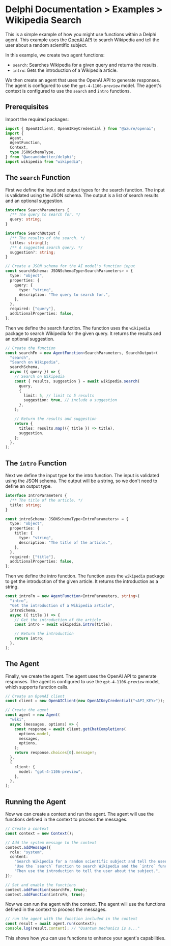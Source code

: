 # Delphi Documentation > Examples > Wikipedia Search

This is a simple example of how you might use functions within a Delphi agent.
This example uses the [OpenAI API](https://openai.com/) to search Wikipedia and
tell the user about a random scientific subject.

In this example, we create two agent functions:

- `search`: Searches Wikipedia for a given query and returns the results.
- `intro`: Gets the introduction of a Wikipedia article.

We then create an agent that uses the OpenAI API to generate responses. The
agent is configured to use the `gpt-4-1106-preview` model. The agent's context
is configured to use the `search` and `intro` functions.

## Prerequisites

Import the required packages:

```ts
import { OpenAIClient, OpenAIKeyCredential } from "@azure/openai";
import {
  Agent,
  AgentFunction,
  Context,
  type JSONSchemaType,
} from "@wecandobetter/delphi";
import wikipedia from "wikipedia";
```

## The `search` Function

First we define the input and output types for the search function. The input is
validated using the JSON schema. The output is a list of search results and an
optional suggestion.

```ts
interface SearchParameters {
  /** The query to search for. */
  query: string;
}

interface SearchOutput {
  /** The results of the search. */
  titles: string[];
  /** A suggested search query. */
  suggestion?: string;
}

// Create a JSON schema for the AI model's function input
const searchSchema: JSONSchemaType<SearchParameters> = {
  type: "object",
  properties: {
    query: {
      type: "string",
      description: "The query to search for.",
    },
  },
  required: ["query"],
  additionalProperties: false,
};
```

Then we define the search function. The function uses the `wikipedia` package to
search Wikipedia for the given query. It returns the results and an optional
suggestion.

```ts
// Create the function
const searchFn = new AgentFunction<SearchParameters, SearchOutput>(
  "search",
  "Search on Wikipedia",
  searchSchema,
  async ({ query }) => {
    // Search on Wikipedia
    const { results, suggestion } = await wikipedia.search(
      query,
      {
        limit: 5, // limit to 5 results
        suggestion: true, // include a suggestion
      },
    );

    // Return the results and suggestion
    return {
      titles: results.map(({ title }) => title),
      suggestion,
    };
  },
);
```

## The `intro` Function

Next we define the input type for the intro function. The input is validated
using the JSON schema. The output will be a string, so we don't need to define
an output type.

```ts
interface IntroParameters {
  /** The title of the article. */
  title: string;
}

const introSchema: JSONSchemaType<IntroParameters> = {
  type: "object",
  properties: {
    title: {
      type: "string",
      description: "The title of the article.",
    },
  },
  required: ["title"],
  additionalProperties: false,
};
```

Then we define the intro function. The function uses the `wikipedia` package to
get the introduction of the given article. It returns the introduction as a
string.

```ts
const introFn = new AgentFunction<IntroParameters, string>(
  "intro",
  "Get the introduction of a Wikipedia article",
  introSchema,
  async ({ title }) => {
    // Get the introduction of the article
    const intro = await wikipedia.intro(title);

    // Return the introduction
    return intro;
  },
);
```

## The Agent

Finally, we create the agent. The agent uses the OpenAI API to generate
responses. The agent is configured to use the `gpt-4-1106-preview` model, which
supports function calls.

```ts
// Create an OpenAI client
const client = new OpenAIClient(new OpenAIKeyCredential("<API_KEY>"));

// Create the agent
const agent = new Agent(
  "wiki",
  async (messages, options) => {
    const response = await client.getChatCompletions(
      options.model,
      messages,
      options,
    );
    return response.choices[0].message!;
  },
  {
    client: {
      model: "gpt-4-1106-preview",
    },
  },
);
```

## Running the Agent

Now we can create a context and run the agent. The agent will use the functions
defined in the context to process the messages.

```ts
// Create a context
const context = new Context();

// Add the system message to the context
context.addMessage({
  role: "system",
  content:
    "Search Wikipedia for a random scientific subject and tell the user about it. " +
    "Use the `search` function to search Wikipedia and the `intro` function to get the introduction of an article. " +
    "Then use the introduction to tell the user about the subject.",
});

// Set and enable the functions
context.addFunction(searchFn, true);
context.addFunction(introFn, true);
```

Now we can run the agent with the context. The agent will use the functions
defined in the context to process the messages.

```ts
// run the agent with the function included in the context
const result = await agent.run(context);
console.log(result.content); // "Quantum mechanics is a..."
```

This shows how you can use functions to enhance your agent's capabilities.
